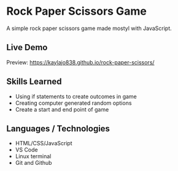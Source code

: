 # Rock Paper Scissors Game
A simple rock paper scissors game made mostyl with JavaScript.

## Live Demo
Preview: https://kaylajo838.github.io/rock-paper-scissors/

## Skills Learned
- Using if statements to create outcomes in game
- Creating computer generated random options
- Create a start and end point of game

## Languages / Technologies
- HTML/CSS/JavaScript
- VS Code
- Linux terminal
- Git and Github
